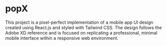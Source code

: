# popX
This project is a pixel-perfect implementation of a mobile app UI design created using React.js and styled with Tailwind CSS. The design follows the Adobe XD reference and is focused on replicating a professional, minimal mobile interface within a responsive web environment.
